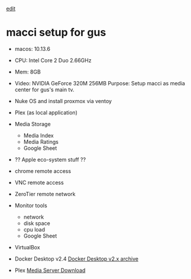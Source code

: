 [edit](https://github.com/christrees/wip/edit/main/labnotes/gus-macci.md)
# macci setup for gus
- macos: 10.13.6
- CPU: Intel Core 2 Duo 2.66GHz
- Mem: 8GB
- Video: NVIDIA GeForce 320M 256MB
Purpose: Setup macci as media center for gus's main tv.

- Nuke OS and install proxmox via ventoy
- Plex (as local application)
- Media Storage
  - Media Index
  - Media Ratings
  - Google Sheet
- ?? Apple eco-system stuff ??
- chrome remote access
- VNC remote access
- ZeroTier remote network
- Monitor tools
  - network
  - disk space
  - cpu load
  - Google Sheet
- VirtualBox
- Docker Desktop v2.4 [Docker Desktop v2.x archive](https://docs.docker.com/desktop/previous-versions/2.x-mac/)
- Plex [Media Server Download](https://www.plex.tv/media-server-downloads/)

